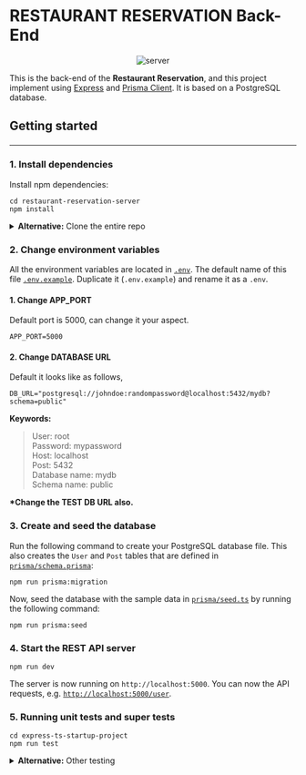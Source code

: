 # RESTAURANT RESERVATION Back-End

<p align="center">
<img alt="server" src="https://lh3.googleusercontent.com/alRCZzgFIPxBymApTfimThvWi70SASNCEW1X6cALJM08no-XZTUDouSDsx540AJbqmqaFukhNQ3z30aghrd5BPdF-YDuWTtpfEmpQDjE7jfRZ_s86FbkmOa3abYK_KO7hA9xUAjN=w2400">
</p>

This is the back-end of the **Restaurant Reservation**, and this project implement using [Express](https://expressjs.com/)
and [Prisma Client](https://www.prisma.io/docs/concepts/components/prisma-client). It is based on a PostgreSQL database.

## Getting started <hr>

### 1. Install dependencies

Install npm dependencies:

```
cd restaurant-reservation-server
npm install
```

<details><summary><strong>Alternative:</strong> Clone the entire repo</summary>

Clone this repository:

```
git clone https://github.com/shevanfernando/restaurant-reservation.git
```

Install npm dependencies:

```
cd restaurant-reservation/restaurant-reservation-server
npm install
```

</details>

### 2. Change environment variables

All the environment variables are located in [`.env`](.env). The default name of this
file [`.env.example`](.env.example). Duplicate it (`.env.example`) and rename it as a `.env`.

#### 1. Change APP_PORT

Default port is 5000, can change it your aspect.

```
APP_PORT=5000
```

#### 2. Change DATABASE URL

Default it looks like as follows,

```
DB_URL="postgresql://johndoe:randompassword@localhost:5432/mydb?schema=public"
```

**Keywords:**

> User: root\
> Password: mypassword\
> Host: localhost\
> Post: 5432\
> Database name: mydb\
> Schema name: public

**\*Change the TEST DB URL also.**

### 3. Create and seed the database

Run the following command to create your PostgreSQL database file. This also creates the `User` and `Post` tables that
are defined in [`prisma/schema.prisma`](./prisma/schema.prisma):

```
npm run prisma:migration
```

Now, seed the database with the sample data in [`prisma/seed.ts`](./prisma/seed.ts) by running the following command:

```
npm run prisma:seed
```

### 4. Start the REST API server

```
npm run dev
```

The server is now running on `http://localhost:5000`. You can now the API requests,
e.g. [`http://localhost:5000/user`](http://localhost:5000/user).

### 5. Running unit tests and super tests

```
cd express-ts-startup-project
npm run test
```

<details><summary><strong>Alternative:</strong> Other testing</summary>

Watch all test:

```
cd express-ts-startup-project
npm run test:watch
```

Check test coverage:

```
cd express-ts-startup-project
npm itest:coverage
```

</details>
